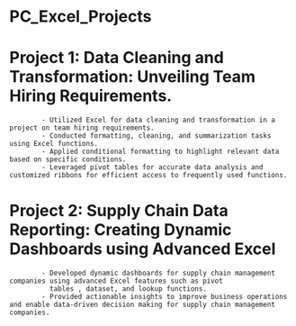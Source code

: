 # PC_Excel_Projects

# Project 1: Data Cleaning and Transformation: Unveiling Team Hiring Requirements. 
            - Utilized Excel for data cleaning and transformation in a project on team hiring requirements.
            - Conducted formatting, cleaning, and summarization tasks using Excel functions.
            - Applied conditional formatting to highlight relevant data based on specific conditions.
            - Leveraged pivot tables for accurate data analysis and customized ribbons for efficient access to frequently used functions.
# Project 2: Supply Chain Data Reporting: Creating Dynamic Dashboards using Advanced Excel
            - Developed dynamic dashboards for supply chain management companies using advanced Excel features such as pivot
              tables , dataset, and lookup functions.
            - Provided actionable insights to improve business operations and enable data-driven decision making for supply chain management companies.
